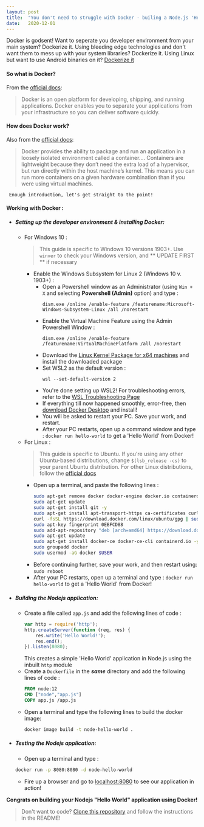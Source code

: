 ```yaml
---
layout: post
title:  "You don't need to struggle with Docker - builing a Node.js 'Hello World' Application with Docker "
date:   2020-12-01 
---
```

Docker is godsent! Want to seperate you developer environment from your main system? Dockerize it. Using bleeding edge technologies and don't want them to mess up with your system libraries? Dockerize it. Using Linux but want to use Android binaries on it? [Dockerize it](https://anbox.io/)

#### So what is Docker?
From the [official docs](https://docs.docker.com/get-started/overview/):
> Docker is an open platform for developing, shipping, and running applications. Docker enables you to separate your applications from your infrastructure so you can deliver software quickly.

#### How does Docker work?
Also from the [official docs](https://docs.docker.com/get-started/overview/):
> Docker provides the ability to package and run an application in a loosely isolated environment called a container....  Containers are lightweight because they don’t need the extra load of a hypervisor, but run directly within the host machine’s kernel. This means you can run more containers on a given hardware combination than if you were using virtual machines. 

` Enough introduction, let's get straight to the point!`
#### Working with Docker :
- ##### Setting up the developer environment & installing Docker:
    - For Windows 10 :
        > This guide is specific to Windows 10 versions 1903+. Use `winver` to check your Windows version, and ** UPDATE FIRST ** if necessary
        - Enable the Windows Subsystem for Linux 2 (Windows 10 v. 1903+) :
            - Open a Powershell window as an Administrator (using `Win + X` and selecting **Powershell (Admin)** option) and type :
                ```
                dism.exe /online /enable-feature /featurename:Microsoft-Windows-Subsystem-Linux /all /norestart
                ```
            - Enable the Virtual Machine Feature using the Admin Powershell Window :
                ```
                dism.exe /online /enable-feature /featurename:VirtualMachinePlatform /all /norestart
                ```
            - Download the [Linux Kernel Package for x64 machines](https://wslstorestorage.blob.core.windows.net/wslblob/wsl_update_x64.msi) and install the downloaded package
            - Set WSL2 as the default version : 
                ```
                wsl --set-default-version 2
                ```
            - You're done setting up WSL2! For troubleshooting errors, refer to the [WSL Troubleshooting Page](https://docs.microsoft.com/en-us/windows/wsl/troubleshooting)
            - If everything till now happened smoothly, error-free, then [download Docker Desktop](https://hub.docker.com/editions/community/docker-ce-desktop-windows/) and install!
            - You will be asked to restart your PC. Save your work, and restart.
            - After your PC restarts, open up a command window and type : `docker run hello-world` to get a 'Hello World' from Docker! 
    - For Linux :
        > This guide is specific to Ubuntu. If you're using any other Ubuntu-based distributions, change `$(lsb_release -cs)` to your parent Ubuntu distribution. For other Linux distributions, follow the [official docs](https://docs.docker.com/engine/install/)
        - Open up a terminal, and paste the following lines :
            ```sh
            sudo apt-get remove docker docker-engine docker.io containerd runc
            sudo apt-get update
            sudo apt-get install git -y
            sudo apt-get install apt-transport-https ca-certificates curl gnupg-agent software-properties-common -y
            curl -fsSL https://download.docker.com/linux/ubuntu/gpg | sudo apt-key add -
            sudo apt-key fingerprint 0EBFCD88
            sudo add-apt-repository "deb [arch=amd64] https://download.docker.com/linux/ubuntu $(lsb_release -cs) stable"
            sudo apt-get update
            sudo apt-get install docker-ce docker-ce-cli containerd.io -y
            sudo groupadd docker
            sudo usermod -aG docker $USER
            ```
        - Before continuing further, save your work, and then restart using: ```sudo reboot```
        - After your PC restarts, open up a terminal and type : `docker run hello-world` to get a 'Hello World' from Docker! 
- ##### Building the Nodejs application:
    - Create a file called `app.js` and add the following lines of code :
        ```js
        var http = require('http');
        http.createServer(function (req, res) {
            res.write('Hello World!'); 
            res.end(); 
        }).listen(8080); 
        ```
        This creates a simple 'Hello World' application in Node.js using the inbuilt `http` module
    - Create a `Dockerfile` in the ***same*** directory and add the following lines of code :
        ```Dockerfile
        FROM node:12
        CMD ["node","app.js"]
        COPY app.js /app.js
        ```
    - Open a terminal and type the following lines to build the docker image:
        ```sh
        docker image build -t node-hello-world .
        ```
- ##### Testing the Nodejs application:
    - Open up a terminal and type : 
    ```sh
    docker run -p 8080:8080 -d node-hello-world
    ``` 
    - Fire up a browser and go to [localhost:8080](http://localhost:8080) to see our application in action!


**Congrats on building your Nodejs "Hello World" application using Docker!**
> Don't want to code? [Clone this repository](https://github.com/netizener/docker-node) and follow the instructions in the README!